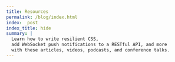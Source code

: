 ```yaml
---
title: Resources
permalink: /blog/index.html
index: _post
index_title: hide
summary: |
  Learn how to write resilient CSS,
  add WebSocket push notifications to a RESTful API, and more
  with these articles, videos, podcasts, and conference talks.
---
```

